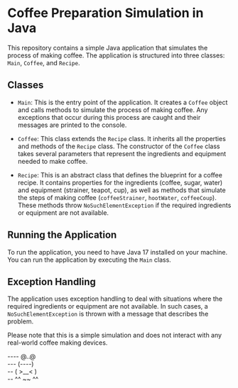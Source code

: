 # Coffee Preparation Simulation in Java

This repository contains a simple Java application that simulates the process of making coffee. The application is structured into three classes: `Main`, `Coffee`, and `Recipe`.

## Classes

- `Main`: This is the entry point of the application. It creates a `Coffee` object and calls methods to simulate the process of making coffee. Any exceptions that occur during this process are caught and their messages are printed to the console.

- `Coffee`: This class extends the `Recipe` class. It inherits all the properties and methods of the `Recipe` class. The constructor of the `Coffee` class takes several parameters that represent the ingredients and equipment needed to make coffee.

- `Recipe`: This is an abstract class that defines the blueprint for a coffee recipe. It contains properties for the ingredients (coffee, sugar, water) and equipment (strainer, teapot, cup), as well as methods that simulate the steps of making coffee (`coffeeStrainer`, `hootWater`, `coffeeCoup`). These methods throw `NoSuchElementException` if the required ingredients or equipment are not available.

## Running the Application

To run the application, you need to have Java 17 installed on your machine. You can run the application by executing the `Main` class.

## Exception Handling

The application uses exception handling to deal with situations where the required ingredients or equipment are not available. In such cases, a `NoSuchElementException` is thrown with a message that describes the problem.

Please note that this is a simple simulation and does not interact with any real-world coffee making devices.

---- @..@<br />
---  (----)<br />
--  ( >__< )<br />
--  ^^ ~~ ^^<br />
